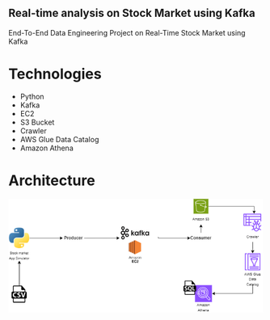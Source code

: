 ## Real-time analysis on Stock Market using Kafka
End-To-End Data Engineering Project on Real-Time Stock Market using Kafka

# Technologies 
- Python
- Kafka
- EC2
- S3 Bucket
- Crawler
- AWS Glue Data Catalog
- Amazon Athena

# Architecture
![](kafka-stock-market.png)
